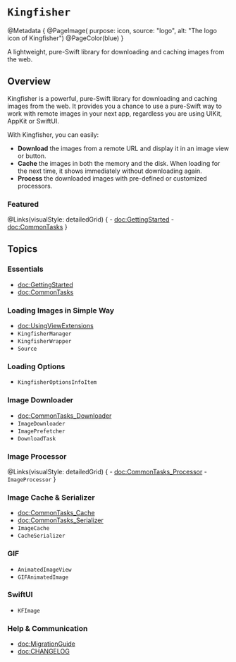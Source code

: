 # ``Kingfisher``

@Metadata {
    @PageImage(
        purpose: icon, 
        source: "logo", 
        alt: "The logo icon of Kingfisher")
    @PageColor(blue)
}

A lightweight, pure-Swift library for downloading and caching images from the web.

## Overview

Kingfisher is a powerful, pure-Swift library for downloading and caching images from the web. It provides you a chance 
to use a pure-Swift way to work with remote images in your next app, regardless you are using UIKit, AppKit or SwiftUI.

With Kingfisher, you can easily:

- **Download** the images from a remote URL and display it in an image view or button.
- **Cache** the images in both the memory and the disk. When loading for the next time, it shows immediately without
downloading again.
- **Process** the downloaded images with pre-defined or customized processors. 

### Featured

@Links(visualStyle: detailedGrid) {
    - <doc:GettingStarted>
    - <doc:CommonTasks>
}


## Topics

### Essentials

- <doc:GettingStarted>
- <doc:CommonTasks>

### Loading Images in Simple Way

- <doc:UsingViewExtensions>
- ``KingfisherManager``
- ``KingfisherWrapper``
- ``Source``

### Loading Options

- ``KingfisherOptionsInfoItem``

### Image Downloader

- <doc:CommonTasks_Downloader>
- ``ImageDownloader``
- ``ImagePrefetcher``
- ``DownloadTask``

### Image Processor

@Links(visualStyle: detailedGrid) {
    - <doc:CommonTasks_Processor>
    - ``ImageProcessor``
}

### Image Cache & Serializer

- <doc:CommonTasks_Cache>
- <doc:CommonTasks_Serializer>
- ``ImageCache``
- ``CacheSerializer``

### GIF

- ``AnimatedImageView``
- ``GIFAnimatedImage``

### SwiftUI

- ``KFImage``

### Help & Communication

- <doc:MigrationGuide>
- <doc:CHANGELOG>

